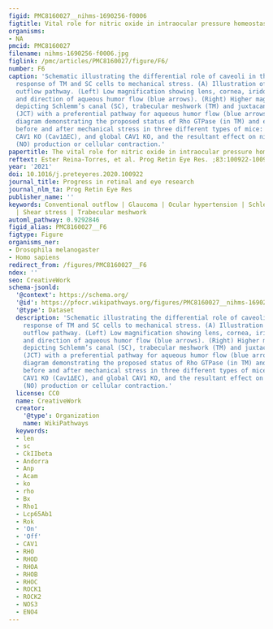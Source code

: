 ```yaml
---
figid: PMC8160027__nihms-1690256-f0006
figtitle: Vital role for nitric oxide in intraocular pressure homeostasis
organisms:
- NA
pmcid: PMC8160027
filename: nihms-1690256-f0006.jpg
figlink: /pmc/articles/PMC8160027/figure/F6/
number: F6
caption: 'Schematic illustrating the differential role of caveoli in the physiological
  response of TM and SC cells to mechanical stress. (A) Illustration of the conventional
  outflow pathway. (Left) Low magnification showing lens, cornea, iridocorneal angle
  and direction of aqueous humor flow (blue arrows). (Right) Higher magnification
  depicting Schlemm’s canal (SC), trabecular meshwork (TM) and juxtacanicular tissue
  (JCT) with a preferential pathway for aqueous humor flow (blue arrows). (B) Flow
  diagram demonstrating the proposed status of Rho GTPase (in TM) and eNOS (in SC)
  before and after mechanical stress in three different types of mice: WT, endothelial
  CAV1 KO (Cav1ΔEC), and global CAV1 KO, and the resultant effect on nitric oxide
  (NO) production or cellular contraction.'
papertitle: The vital role for nitric oxide in intraocular pressure homeostasis.
reftext: Ester Reina-Torres, et al. Prog Retin Eye Res. ;83:100922-100922.
year: '2021'
doi: 10.1016/j.preteyeres.2020.100922
journal_title: Progress in retinal and eye research
journal_nlm_ta: Prog Retin Eye Res
publisher_name: ''
keywords: Conventional outflow | Glaucoma | Ocular hypertension | Schlemm’s canal
  | Shear stress | Trabecular meshwork
automl_pathway: 0.9292846
figid_alias: PMC8160027__F6
figtype: Figure
organisms_ner:
- Drosophila melanogaster
- Homo sapiens
redirect_from: /figures/PMC8160027__F6
ndex: ''
seo: CreativeWork
schema-jsonld:
  '@context': https://schema.org/
  '@id': https://pfocr.wikipathways.org/figures/PMC8160027__nihms-1690256-f0006.html
  '@type': Dataset
  description: 'Schematic illustrating the differential role of caveoli in the physiological
    response of TM and SC cells to mechanical stress. (A) Illustration of the conventional
    outflow pathway. (Left) Low magnification showing lens, cornea, iridocorneal angle
    and direction of aqueous humor flow (blue arrows). (Right) Higher magnification
    depicting Schlemm’s canal (SC), trabecular meshwork (TM) and juxtacanicular tissue
    (JCT) with a preferential pathway for aqueous humor flow (blue arrows). (B) Flow
    diagram demonstrating the proposed status of Rho GTPase (in TM) and eNOS (in SC)
    before and after mechanical stress in three different types of mice: WT, endothelial
    CAV1 KO (Cav1ΔEC), and global CAV1 KO, and the resultant effect on nitric oxide
    (NO) production or cellular contraction.'
  license: CC0
  name: CreativeWork
  creator:
    '@type': Organization
    name: WikiPathways
  keywords:
  - len
  - sc
  - CkIIbeta
  - Andorra
  - Anp
  - Acam
  - ko
  - rho
  - Bx
  - Rho1
  - Lcp65Ab1
  - Rok
  - 'On'
  - 'Off'
  - CAV1
  - RHO
  - RHOD
  - RHOA
  - RHOB
  - RHOC
  - ROCK1
  - ROCK2
  - NOS3
  - ENO4
---
```

